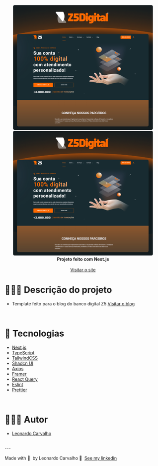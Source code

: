 <div align="center">
<picture>
  <source  srcset="https://raw.githubusercontent.com/Leorrc/template-blog-z5/master/images/preview-1.png">
  <img alt="Shows all of the tools in the stack for this template, also listed in the README file." src="https://raw.githubusercontent.com/Leorrc/website-bank-z5/master/preview-1.png" width="450px" height="400px">
</picture>

<picture>
  <source  srcset="https://raw.githubusercontent.com/Leorrc/template-blog-z5/master/images/preview-2.png">
  <img alt="Shows all of the tools in the stack for this template, also listed in the README file." src="https://raw.githubusercontent.com/Leorrc/website-bank-z5/master/preview-1.png" width="450px" height="400px">
</picture>
</div>

<div align="center"><strong>Projeto feito com Next.js</strong></div>
<br />
<div align="center">
<a href="https://www.z5digital.com.br/">Visitar o site</a>
</div>

# 👨🏻‍💻 Descrição do projeto 

- Template feito para o blog do banco digital Z5 <a href="https://www.z5digital.com.br/blog">Visitar o blog</a>

<br />

# 🚀 Tecnologias

- [Next.js](https://reactjs.org/)
- [TypeScript](https://www.typescriptlang.org/)
- [TailwindCSS](https://tailwindcss.com/)
- [Shadcn UI](https://ui.shadcn.com/)
- [Axios](https://axios-http.com/ptbr/docs/intro)
- [Framer](https://www.framer.com/)
- [React Query](https://react-query.tanstack.com/)
- [Eslint](https://eslint.org/)
- [Prettier](https://prettier.io/)

<br />

# 👨🏻‍💻 Autor

- [Leonardo Carvalho](https://www.linkedin.com/in/leocarvalhodev/)

<br />
---

Made with 💜 &nbsp;by Leonardo Carvalho 👋 &nbsp;[See my linkedin](https://www.linkedin.com/in/leocarvalhodev/)